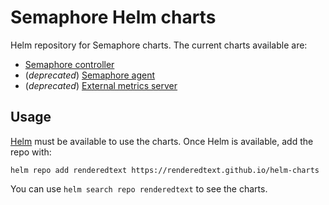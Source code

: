 # Semaphore Helm charts

Helm repository for Semaphore charts. The current charts available are:
- [Semaphore controller](./charts/controller/)
- (*deprecated*) [Semaphore agent](./charts/agent/)
- (*deprecated*) [External metrics server](./charts/external-metrics-server/)

## Usage

[Helm]([documentation](https://helm.sh/docs/)) must be available to use the charts. Once Helm is available, add the repo with:

```
helm repo add renderedtext https://renderedtext.github.io/helm-charts
```

You can use `helm search repo renderedtext` to see the charts.
